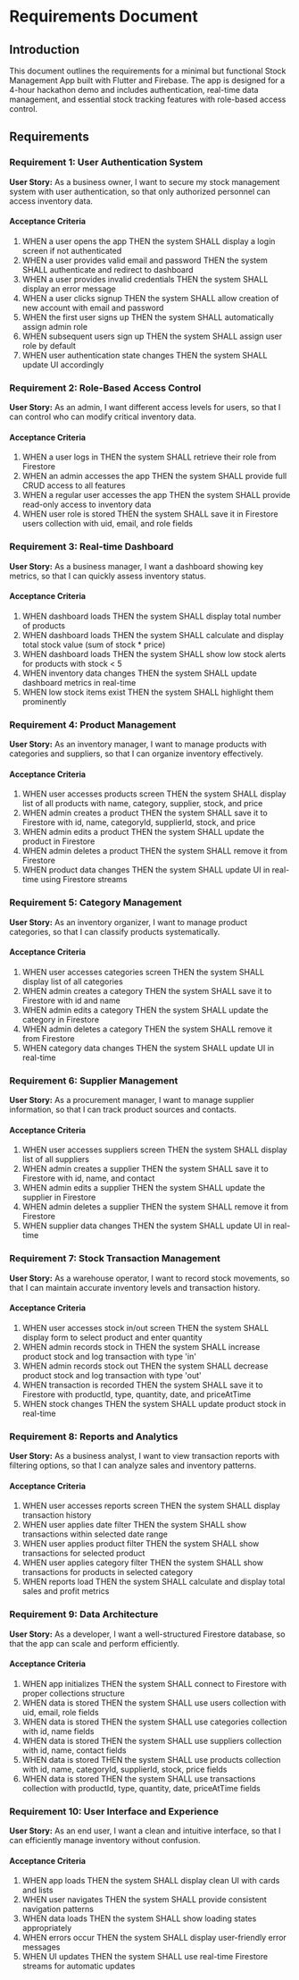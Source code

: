 # Requirements Document

## Introduction

This document outlines the requirements for a minimal but functional Stock Management App built with Flutter and Firebase. The app is designed for a 4-hour hackathon demo and includes authentication, real-time data management, and essential stock tracking features with role-based access control.

## Requirements

### Requirement 1: User Authentication System

**User Story:** As a business owner, I want to secure my stock management system with user authentication, so that only authorized personnel can access inventory data.

#### Acceptance Criteria

1. WHEN a user opens the app THEN the system SHALL display a login screen if not authenticated
2. WHEN a user provides valid email and password THEN the system SHALL authenticate and redirect to dashboard
3. WHEN a user provides invalid credentials THEN the system SHALL display an error message
4. WHEN a user clicks signup THEN the system SHALL allow creation of new account with email and password
5. WHEN the first user signs up THEN the system SHALL automatically assign admin role
6. WHEN subsequent users sign up THEN the system SHALL assign user role by default
7. WHEN user authentication state changes THEN the system SHALL update UI accordingly

### Requirement 2: Role-Based Access Control

**User Story:** As an admin, I want different access levels for users, so that I can control who can modify critical inventory data.

#### Acceptance Criteria

1. WHEN a user logs in THEN the system SHALL retrieve their role from Firestore
2. WHEN an admin accesses the app THEN the system SHALL provide full CRUD access to all features
3. WHEN a regular user accesses the app THEN the system SHALL provide read-only access to inventory data
4. WHEN user role is stored THEN the system SHALL save it in Firestore users collection with uid, email, and role fields

### Requirement 3: Real-time Dashboard

**User Story:** As a business manager, I want a dashboard showing key metrics, so that I can quickly assess inventory status.

#### Acceptance Criteria

1. WHEN dashboard loads THEN the system SHALL display total number of products
2. WHEN dashboard loads THEN the system SHALL calculate and display total stock value (sum of stock * price)
3. WHEN dashboard loads THEN the system SHALL show low stock alerts for products with stock < 5
4. WHEN inventory data changes THEN the system SHALL update dashboard metrics in real-time
5. WHEN low stock items exist THEN the system SHALL highlight them prominently

### Requirement 4: Product Management

**User Story:** As an inventory manager, I want to manage products with categories and suppliers, so that I can organize inventory effectively.

#### Acceptance Criteria

1. WHEN user accesses products screen THEN the system SHALL display list of all products with name, category, supplier, stock, and price
2. WHEN admin creates a product THEN the system SHALL save it to Firestore with id, name, categoryId, supplierId, stock, and price
3. WHEN admin edits a product THEN the system SHALL update the product in Firestore
4. WHEN admin deletes a product THEN the system SHALL remove it from Firestore
5. WHEN product data changes THEN the system SHALL update UI in real-time using Firestore streams

### Requirement 5: Category Management

**User Story:** As an inventory organizer, I want to manage product categories, so that I can classify products systematically.

#### Acceptance Criteria

1. WHEN user accesses categories screen THEN the system SHALL display list of all categories
2. WHEN admin creates a category THEN the system SHALL save it to Firestore with id and name
3. WHEN admin edits a category THEN the system SHALL update the category in Firestore
4. WHEN admin deletes a category THEN the system SHALL remove it from Firestore
5. WHEN category data changes THEN the system SHALL update UI in real-time

### Requirement 6: Supplier Management

**User Story:** As a procurement manager, I want to manage supplier information, so that I can track product sources and contacts.

#### Acceptance Criteria

1. WHEN user accesses suppliers screen THEN the system SHALL display list of all suppliers
2. WHEN admin creates a supplier THEN the system SHALL save it to Firestore with id, name, and contact
3. WHEN admin edits a supplier THEN the system SHALL update the supplier in Firestore
4. WHEN admin deletes a supplier THEN the system SHALL remove it from Firestore
5. WHEN supplier data changes THEN the system SHALL update UI in real-time

### Requirement 7: Stock Transaction Management

**User Story:** As a warehouse operator, I want to record stock movements, so that I can maintain accurate inventory levels and transaction history.

#### Acceptance Criteria

1. WHEN user accesses stock in/out screen THEN the system SHALL display form to select product and enter quantity
2. WHEN admin records stock in THEN the system SHALL increase product stock and log transaction with type 'in'
3. WHEN admin records stock out THEN the system SHALL decrease product stock and log transaction with type 'out'
4. WHEN transaction is recorded THEN the system SHALL save it to Firestore with productId, type, quantity, date, and priceAtTime
5. WHEN stock changes THEN the system SHALL update product stock in real-time

### Requirement 8: Reports and Analytics

**User Story:** As a business analyst, I want to view transaction reports with filtering options, so that I can analyze sales and inventory patterns.

#### Acceptance Criteria

1. WHEN user accesses reports screen THEN the system SHALL display transaction history
2. WHEN user applies date filter THEN the system SHALL show transactions within selected date range
3. WHEN user applies product filter THEN the system SHALL show transactions for selected product
4. WHEN user applies category filter THEN the system SHALL show transactions for products in selected category
5. WHEN reports load THEN the system SHALL calculate and display total sales and profit metrics

### Requirement 9: Data Architecture

**User Story:** As a developer, I want a well-structured Firestore database, so that the app can scale and perform efficiently.

#### Acceptance Criteria

1. WHEN app initializes THEN the system SHALL connect to Firestore with proper collections structure
2. WHEN data is stored THEN the system SHALL use users collection with uid, email, role fields
3. WHEN data is stored THEN the system SHALL use categories collection with id, name fields
4. WHEN data is stored THEN the system SHALL use suppliers collection with id, name, contact fields
5. WHEN data is stored THEN the system SHALL use products collection with id, name, categoryId, supplierId, stock, price fields
6. WHEN data is stored THEN the system SHALL use transactions collection with productId, type, quantity, date, priceAtTime fields

### Requirement 10: User Interface and Experience

**User Story:** As an end user, I want a clean and intuitive interface, so that I can efficiently manage inventory without confusion.

#### Acceptance Criteria

1. WHEN app loads THEN the system SHALL display clean UI with cards and lists
2. WHEN user navigates THEN the system SHALL provide consistent navigation patterns
3. WHEN data loads THEN the system SHALL show loading states appropriately
4. WHEN errors occur THEN the system SHALL display user-friendly error messages
5. WHEN UI updates THEN the system SHALL use real-time Firestore streams for automatic updates